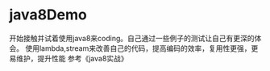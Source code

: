 # java8Demo
开始接触并试着使用java8来coding。自己通过一些例子的测试让自己有更深的体会。
使用lambda,stream来改善自己的代码，提高编码的效率，复用性更强，更易维护，提升性能
参考《java8实战》
